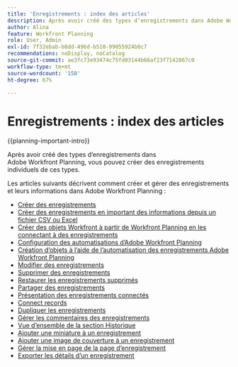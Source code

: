 ```yaml
---
title: 'Enregistrements : index des articles'
description: Après avoir créé des types d’enregistrements dans Adobe Workfront Planning, vous pouvez créer des enregistrements individuels de ces types. Les articles suivants décrivent comment créer et gérer des enregistrements et leurs informations dans Adobe Workfront Planning.
author: Alina
feature: Workfront Planning
role: User, Admin
exl-id: 7f32ebab-b8dd-496d-b510-99055924b0c7
recommendations: noDisplay, noCatalog
source-git-commit: ae3fc73e93474c75fd03144b66af23f7142867c0
workflow-type: tm+mt
source-wordcount: '158'
ht-degree: 67%

---
```



# Enregistrements : index des articles

<!--<span class="preview">The highlighted information on this page refers to functionality not yet generally available. It is available only in the Preview environment for all customers. After the monthly releases to Production, the same features are also available in the Production environment for customers who enabled fast releases. </span>   

<span class="preview">For information about fast releases, see [Enable or disable fast releases for your organization](/help/quicksilver/administration-and-setup/set-up-workfront/configure-system-defaults/enable-fast-release-process.md). </span>-->

{{planning-important-intro}}

Après avoir créé des types d’enregistrements dans Adobe Workfront Planning, vous pouvez créer des enregistrements individuels de ces types.

Les articles suivants décrivent comment créer et gérer des enregistrements et leurs informations dans Adobe Workfront Planning :

* [Créer des enregistrements](/help/quicksilver/planning/records/create-records.md)
* [Créer des enregistrements en important des informations depuis un fichier CSV ou Excel](/help/quicksilver/planning/records/import-file-to-create-records.md)
* [Créer des objets Workfront à partir de Workfront Planning en les connectant à des enregistrements](/help/quicksilver/planning/records/create-workfront-objects-from-workfront-planning.md)
* [Configuration des automatisations d’Adobe Workfront Planning](/help/quicksilver/planning/records/configure-automations-to-create-records.md)
* [Création d’objets à l’aide de l’automatisation des enregistrements Adobe Workfront Planning](/help/quicksilver/planning/records/create-wf-objects-using-planning-automations.md)
* [Modifier des enregistrements](/help/quicksilver/planning/records/edit-records.md)
* [Supprimer des enregistrements](/help/quicksilver/planning/records/delete-records.md)
* [Restaurer les enregistrements supprimés](/help/quicksilver/planning/records/restore-deleted-records.md)
* [Partager des enregistrements](/help/quicksilver/planning/records/share-records.md)
* [Présentation des enregistrements connectés](/help/quicksilver/planning/records/connected-records-overview.md)
* [Connect records](/help/quicksilver/planning/records/connect-records.md)
* [Dupliquer les enregistrements](/help/quicksilver/planning/records/copy-or-duplicate-records.md)
* [Gérer les commentaires des enregistrements](/help/quicksilver/planning/records/manage-record-comments.md)
* [Vue d’ensemble de la section Historique](/help/quicksilver/planning/records/history-section-overview.md)
* [Ajouter une miniature à un enregistrement](/help/quicksilver/planning/records/add-thumbnails-to-records.md)
* [Ajouter une image de couverture à un enregistrement](/help/quicksilver/planning/records/add-a-cover-image-to-a-record.md)
* [Gérer la mise en page de la page d’enregistrement](/help/quicksilver/planning/records/manage-the-record-page.md)
* [Exporter les détails d’un enregistrement](/help/quicksilver/planning/records/export-the-record-page.md)
